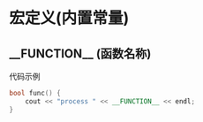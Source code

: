 # 宏定义(内置常量)

## \_\_FUNCTION__ (函数名称)

代码示例

```cpp
bool func() {
    cout << "process " << __FUNCTION__ << endl;
}
```


